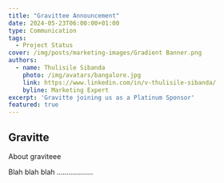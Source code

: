 ```yaml
---
title: "Gravittee Announcement"
date: 2024-05-23T06:00:00+01:00
type: Communication
tags:
  - Project Status
cover: /img/posts/marketing-images/Gradient Banner.png
authors:
  - name: Thulisile Sibanda
    photo: /img/avatars/bangalore.jpg
    link: https://www.linkedin.com/in/v-thulisile-sibanda/
    byline: Marketing Expert
excerpt: 'Gravitte joining us as a Platinum Sponsor'
featured: true
---
```


## Gravitte 

About graviteee


Blah blah blah ..................